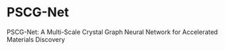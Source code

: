 # PSCG-Net
PSCG-Net: A Multi-Scale Crystal Graph Neural Network for Accelerated Materials Discovery
